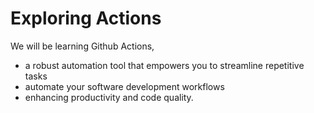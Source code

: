 # Exploring Actions

We will be learning Github Actions,

- a robust automation tool that empowers you to streamline repetitive tasks
- automate your software development workflows
- enhancing productivity and code quality.
